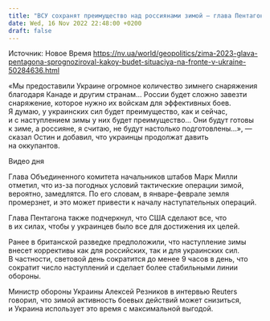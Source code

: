 ```yaml
---
title: "ВСУ сохранят преимущество над россиянами зимой — глава Пентагона"
date: Wed, 16 Nov 2022 22:48:00 +0200
draft: false
---
```

Источник: Новое Время https://nv.ua/world/geopolitics/zima-2023-glava-pentagona-sprognoziroval-kakoy-budet-situaciya-na-fronte-v-ukraine-50284636.html


«Мы предоставили Украине огромное количество зимнего снаряжения благодаря Канаде и другим странам… России будет сложно завезти снаряжение, которое нужно их войскам для эффективных боев. Я думаю, у украинских сил будет преимущество, как и сейчас, и с наступлением зимы у них будет преимущество… Они будут готовы к зиме, а россияне, я считаю, не будут настолько подготовлены…», — сказал Остин и добавил, что украинцы продолжат давить на оккупантов.

 Видео дня   

Глава Объединенного комитета начальников штабов Марк Милли отметил, что из-за погодных условий тактические операции зимой, вероятно, замедлятся. По его словам, в январе-феврале земля промерзнет, и это может привести к началу наступательных операций.

Глава Пентагона также подчеркнул, что США сделают все, что в их силах, чтобы у украинцев было все для достижения их целей.

Ранее в британской разведке предположили, что наступление зимы внесет коррективы как для российских, так и для украинских сил. В частности, световой день сократится до менее 9 часов в день, что сократит число наступлений и сделает более стабильными линии обороны.

Министр обороны Украины Алексей Резников в интервью Reuters говорил, что зимой активность боевых действий может снизиться, и Украина использует это время с максимальной выгодой.
